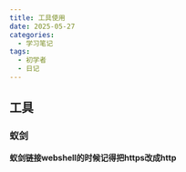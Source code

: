 ```yaml
---
title: 工具使用
date: 2025-05-27
categories:
  - 学习笔记
tags:
  - 初学者
  - 日记
---
```




##   工具

### 蚁剑

**蚁剑链接webshell的时候记得把https改成http**